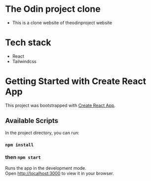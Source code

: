 # The Odin project clone
- This is a clone website of theodinproject website

# Tech stack
- React
- Tailwindcss


# Getting Started with Create React App

This project was bootstrapped with [Create React App](https://github.com/facebook/create-react-app).

## Available Scripts

In the project directory, you can run:

### `npm install`
### then `npm start`

Runs the app in the development mode.\
Open [http://localhost:3000](http://localhost:3000) to view it in your browser.

